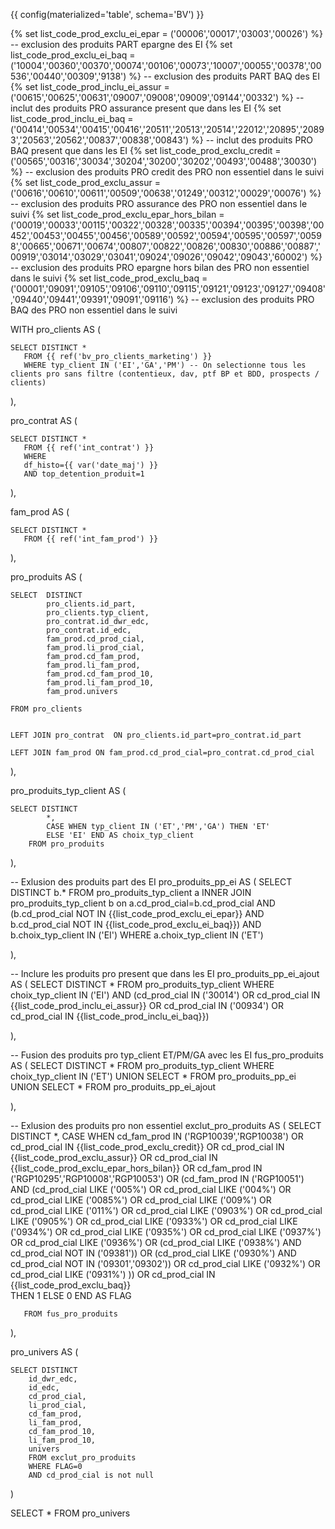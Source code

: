 {{ config(materialized='table', schema='BV') }}

{% set list_code_prod_exclu_ei_epar = ('00006','00017','03003','00026')  %} 
-- exclusion des produits PART epargne des EI
{% set list_code_prod_exclu_ei_baq = ('10004','00360','00370','00074','00106','00073','10007','00055','00378','00536','00440','00309','9138')  %} 
-- exclusion des produits PART BAQ des EI
{% set list_code_prod_inclu_ei_assur = ('00615','00625','00631','09007','09008','09009','09144','00332')  %} 
-- inclut des produits PRO assurance present que dans les EI
{% set list_code_prod_inclu_ei_baq = ('00414','00534','00415','00416','20511','20513','20514','22012','20895','20893','20563','20562','00837','00838','00843')  %} 
-- inclut des produits PRO BAQ present que dans les EI
{% set list_code_prod_exclu_credit = ('00565','00316','30034','30204','30200','30202','00493','00488','30030')  %}
-- exclusion des produits PRO credit des PRO non essentiel dans le suivi
{% set list_code_prod_exclu_assur = ('00616','00610','00611','00509','00638','01249','00312','00029','00076')  %}
-- exclusion des produits PRO assurance des PRO non essentiel dans le suivi
{% set list_code_prod_exclu_epar_hors_bilan = ('00019','00033','00115','00322','00328','00335','00394','00395','00398','00452','00453','00455','00456','00589','00592','00594','00595','00597','00598','00665','00671','00674','00807','00822','00826','00830','00886','00887','00919','03014','03029','03041','09024','09026','09042','09043','60002')  %}
-- exclusion des produits PRO epargne hors bilan des PRO non essentiel dans le suivi
{% set list_code_prod_exclu_baq = ('00001','09091','09105','09106','09110','09115','09121','09123','09127','09408','09440','09441','09391','09091','09116')  %}
-- exclusion des produits PRO BAQ des PRO non essentiel dans le suivi

WITH pro_clients AS (

    SELECT DISTINCT *
       FROM {{ ref('bv_pro_clients_marketing') }}
       WHERE typ_client IN ('EI','GA','PM') -- On selectionne tous les clients pro sans filtre (contentieux, dav, ptf BP et BDD, prospects / clients)
),


pro_contrat AS (

    SELECT DISTINCT *
       FROM {{ ref('int_contrat') }}
       WHERE
       df_histo={{ var('date_maj') }} 
       AND top_detention_produit=1
),


fam_prod AS (

    SELECT DISTINCT * 
       FROM {{ ref('int_fam_prod') }}
),


pro_produits AS (

    SELECT  DISTINCT 
            pro_clients.id_part,
            pro_clients.typ_client,
            pro_contrat.id_dwr_edc,
			pro_contrat.id_edc,
            fam_prod.cd_prod_cial,
            fam_prod.li_prod_cial,
            fam_prod.cd_fam_prod,
            fam_prod.li_fam_prod,
            fam_prod.cd_fam_prod_10,
            fam_prod.li_fam_prod_10,
            fam_prod.univers
    
    FROM pro_clients
    
    
    LEFT JOIN pro_contrat  ON pro_clients.id_part=pro_contrat.id_part

    LEFT JOIN fam_prod ON fam_prod.cd_prod_cial=pro_contrat.cd_prod_cial
),


pro_produits_typ_client AS (

	SELECT DISTINCT 
            *,
            CASE WHEN typ_client IN ('ET','PM','GA') THEN 'ET'
            ELSE 'EI' END AS choix_typ_client
        FROM pro_produits

),


-- Exlusion des produits part des EI
pro_produits_pp_ei AS (
	SELECT DISTINCT b.*
	   FROM pro_produits_typ_client a
	   INNER JOIN pro_produits_typ_client b on a.cd_prod_cial=b.cd_prod_cial 
	   AND (b.cd_prod_cial NOT IN {{list_code_prod_exclu_ei_epar}}
	   AND b.cd_prod_cial NOT IN {{list_code_prod_exclu_ei_baq}})
	   AND b.choix_typ_client IN ('EI')
	   WHERE a.choix_typ_client IN ('ET')
   
),


-- Inclure les produits pro present que dans les EI
pro_produits_pp_ei_ajout AS (
	SELECT DISTINCT *
	   FROM pro_produits_typ_client
	   WHERE 
	   choix_typ_client IN ('EI')
	   AND (cd_prod_cial IN ('30014') 
	   OR cd_prod_cial IN {{list_code_prod_inclu_ei_assur}}
	   OR cd_prod_cial IN ('00934')
	   OR cd_prod_cial IN {{list_code_prod_inclu_ei_baq}})
       
),


-- Fusion des produits pro typ_client ET/PM/GA avec les EI
fus_pro_produits AS (
	SELECT DISTINCT * 
	FROM pro_produits_typ_client
	WHERE choix_typ_client IN ('ET')
	UNION
	SELECT *
	FROM pro_produits_pp_ei
	UNION
	SELECT *
	FROM pro_produits_pp_ei_ajout

),


-- Exlusion des produits pro non essentiel
exclut_pro_produits AS (
	SELECT DISTINCT *,
	   CASE WHEN cd_fam_prod IN ('RGP10039','RGP10038')
	   OR cd_prod_cial IN {{list_code_prod_exclu_credit}}
	   OR cd_prod_cial IN {{list_code_prod_exclu_assur}}
	   OR cd_prod_cial IN {{list_code_prod_exclu_epar_hors_bilan}}
	   OR cd_fam_prod IN ('RGP10295','RGP10008','RGP10053')
	   OR (cd_fam_prod IN ('RGP10051') 
	   AND (cd_prod_cial LIKE ('005%') OR cd_prod_cial LIKE ('004%')
	   OR cd_prod_cial LIKE ('0085%') OR cd_prod_cial LIKE ('009%')
	   OR cd_prod_cial LIKE ('011%') OR cd_prod_cial LIKE ('0903%') OR cd_prod_cial LIKE ('0905%')
	   OR cd_prod_cial LIKE ('0933%') OR cd_prod_cial LIKE ('0934%') OR cd_prod_cial LIKE ('0935%')
	   OR cd_prod_cial LIKE ('0937%') OR cd_prod_cial LIKE ('0936%')
	   OR (cd_prod_cial LIKE ('0938%') AND cd_prod_cial NOT IN ('09381'))
	   OR (cd_prod_cial LIKE ('0930%') AND cd_prod_cial NOT IN ('09301','09302'))
	   OR cd_prod_cial LIKE ('0932%') OR cd_prod_cial LIKE ('0931%')
	   ))
	   OR cd_prod_cial IN {{list_code_prod_exclu_baq}}    
			 THEN 1 ELSE 0 END AS FLAG

       FROM fus_pro_produits
   
),


pro_univers AS (

	SELECT DISTINCT
		id_dwr_edc,
		id_edc,
		cd_prod_cial,
		li_prod_cial,
		cd_fam_prod,
		li_fam_prod,
		cd_fam_prod_10,
		li_fam_prod_10,
		univers
	 	FROM exclut_pro_produits
	 	WHERE FLAG=0
		AND cd_prod_cial is not null
    
)


SELECT * FROM pro_univers
